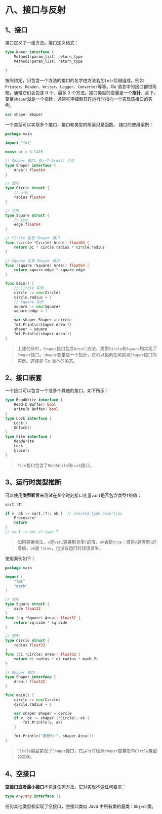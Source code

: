 # 八、接口与反射

## 1、接口

接口定义了一组方法。接口定义格式：

```go
type Namer interface {
    Method1(param_list) return_type
    Method2(param_list) return_type
    ...
}
```

按照约定，只包含一个方法的接口的名字由方法名加`[e]r`后缀组成，例如`Printer`、`Reader`、`Writer`、`Logger`、`Converter`等等。Go 语言中的接口都很简短，通常它们会包含 0 个、最多 3 个方法。接口类型的变量是一个**指针**，如下，变量`shaper`就是一个指针，通常程序控制其在运行时指向一个实现该接口的实例。

```go
var shaper Shaper
```

一个类型可以实现多个接口，接口和类型的桥梁只是函数。
接口的使用案例：

```go
package main

import "fmt"

const pi = 3.1415

// Shaper 接口，有一个 Area() 方法
type Shaper interface {
	Area() float64
}

// 圆形
type Circle struct {
	// 半径
	radius float64
}

// 方形
type Square struct {
	// 边长
	edge float64
}

// Circle 实现 Shaper 接口
func (circle *Circle) Area() float64 {
	return pi * circle.radius * circle.radius
}

// Square 实现 Shaper 接口
func (square *Square) Area() float64 {
	return square.edge * square.edge
}

func main() {
	// Circle 实例
	circle := new(Circle)
	circle.radius = 1
	// Square 实例
	square := new(Square)
	square.edge = 1

	var shaper Shaper = circle
	fmt.Println(shaper.Area())
	shaper = square
	fmt.Println(shaper.Area())
}
```

> 上述代码中，`Shaper`接口包含`Area()`方法，类型`Circle`和`Square`均实现了`Shaper`接口。`shaper`变量是一个指针，它可以指向任何实现`Shaper`接口的实例。这便是 Go 版本的多态。

## 2、接口嵌套

一个接口可以包含一个或多个其他的接口，如下所示：

```go
type ReadWrite interface {
    Read(b Buffer) bool
    Write(b Buffer) bool
}
type Lock interface {
    Lock()
    Unlock()
}
type File interface {
    ReadWrite
    Lock
    Close()
}
```

> `File`接口包含了`ReadWrite`和`Lock`接口。

## 3、运行时类型推断

可以使用**类型断言**来测试在某个时刻接口变量`varI`是否包含类型`T`的值：

```go
varI.(T)

if v, ok := varI.(T); ok {  // checked type assertion
    Process(v)
    return
}
// varI is not of type T
```

> 如果转换合法，`v`是`varI`转换到类型`T`的值，`ok`会是`true`；否则`v`是类型`T`的零值，`ok`是 `false`，也没有运行时错误发生。

使用案例如下：

```go
package main

import (
	"fmt"
	"math"
)

// 方形
type Square struct {
	side float32
}
func (sq *Square) Area() float32 {
	return sq.side * sq.side
}

// 圆形
type Circle struct {
	radius float32
}
func (ci *Circle) Area() float32 {
	return ci.radius * ci.radius * math.Pi
}

// Shaper 接口
type Shaper interface {
	Area() float32
}

func main() {
	circle := new(Circle)
	circle.radius = 1

	var shaper Shaper = circle
	if v, ok := shaper.(*Circle); ok {
		fmt.Println(v, ok)
	}

	fmt.Println("面积为:", shaper.Area())
}
```

> `Circle`类型实现了`Shaper`接口，在运行时检测`shaper`变量指向`Circle`类型的实例。

## 4、空接口

**空接口或者最小接口**不包含任何方法，它对实现不做任何要求：

```go
type Any/any interface {}
```

任何其他类型都实现了空接口，空接口类似 Java 中所有类的基类：`Object`类。
